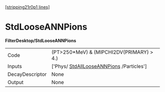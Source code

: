 [[stripping21r0p1 lines]](./stripping21r0p1-commonparticles)

# StdLooseANNPions

**FilterDesktop/StdLooseANNPions**

|                 |                                                                                     |
|-----------------|-------------------------------------------------------------------------------------|
| Code            | (PT\>250\*MeV) & (MIPCHI2DV(PRIMARY) \> 4.)                                         |
| Inputs          | ['Phys/ [StdAllLooseANNPions](./stripping21r0p1-stdalllooseannpions) /Particles'] |
| DecayDescriptor | None                                                                                |
| Output          | None                                                                                |
